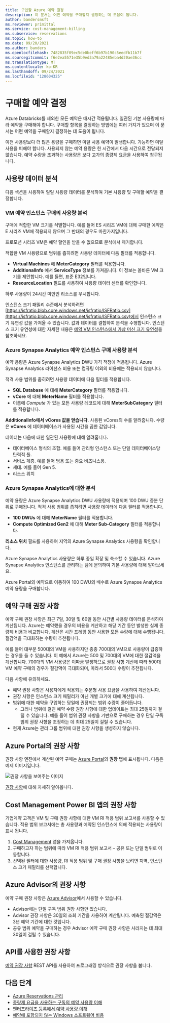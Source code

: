 ```yaml
---
title: 구입할 Azure 예약 결정
description: 이 문서는 어떤 예약을 구매할지 결정하는 데 도움이 됩니다.
author: bandersmsft
ms.reviewer: primittal
ms.service: cost-management-billing
ms.subservice: reservations
ms.topic: how-to
ms.date: 09/20/2021
ms.author: banders
ms.openlocfilehash: 7482835f09ec5de0beff6b97b190c5eedfb11b7f
ms.sourcegitcommit: f6e2ea5571e35b9ed3a79a22485eba4d20ae36cc
ms.translationtype: MT
ms.contentlocale: ko-KR
ms.lasthandoff: 09/24/2021
ms.locfileid: "128604325"
---
```

# <a name="determine-what-reservation-to-purchase"></a>구매할 예약 결정

Azure Databricks를 제외한 모든 예약은 매시간 적용됩니다. 일관된 기본 사용량에 따라 예약을 구매해야 합니다. 구매할 항목을 결정하는 방법에는 여러 가지가 있으며 이 문서는 어떤 예약을 구매할지 결정하는 데 도움이 됩니다.

이전 사용량보다 더 많은 용량을 구매하면 미달 사용 예약이 발생합니다. 가능하면 미달 사용을 피해야 합니다. 사용되지 않는 예약 용량은 한 시간에서 다음 시간으로 전달되지 않습니다. 예약 수량을 초과하는 사용량은 보다 고가의 종량제 요금을 사용하여 청구됩니다.

## <a name="analyze-usage-data"></a>사용량 데이터 분석

다음 섹션을 사용하여 일일 사용량 데이터를 분석하여 기본 사용량 및 구매할 예약을 결정합니다.

### <a name="analyze-usage-for-a-vm-reserved-instance-purchase"></a>VM 예약 인스턴스 구매의 사용량 분석

구매에 적합한 VM 크기를 식별합니다. 예를 들어 ES 시리즈 VM에 대해 구매한 예약은 E 시리즈 VM에 적용되지 않으며 그 반대의 경우도 마찬가지입니다.

프로모션 시리즈 VM은 예약 할인을 받을 수 없으므로 분석에서 제거합니다.

적합한 VM 사용량으로 범위를 좁히려면 사용량 데이터에 다음 필터를 적용합니다.

- **Virtual Machines** 에 **MeterCategory** 필터를 적용합니다.
- **AdditionalInfo** 에서 **ServiceType** 정보를 가져옵니다. 이 정보는 올바른 VM 크기를 제안합니다. 예를 들면, 표준 E32입니다.
- **ResourceLocation** 필드를 사용하여 사용량 데이터 센터를 확인합니다.

하루 사용량이 24시간 미만인 리소스를 무시합니다.

인스턴스 크기 패밀리 수준에서 분석하려면 [https://isfratio.blob.core.windows.net/isfratio/ISFRatio.csv](https://isfratio.blob.core.windows.net/isfratio/ISFRatio.csv)에서 인스턴스 크기 유연성 값을 가져올 수 있습니다. 값과 데이터를 결합하여 분석을 수행합니다. 인스턴스 크기 유연성에 대한 자세한 내용은 [예약 VM 인스턴스에서 가상 머신 크기 유연성](../../virtual-machines/reserved-vm-instance-size-flexibility.md)을 참조하세요.

### <a name="analyze-usage-for-an-azure-synapse-analytics-reserved-instance-purchase"></a>Azure Synapse Analytics 예약 인스턴스 구매 사용량 분석

예약 용량은 Azure Synapse Analytics DWU 가격 책정에 적용됩니다. Azure Synapse Analytics 라이선스 비용 또는 컴퓨팅 이외의 비용에는 적용되지 않습니다.

적격 사용 범위를 좁히려면 사용량 데이터에 다음 필터를 적용합니다.


- **SQL Database** 에 대해 **MeterCategory** 필터를 적용합니다.
- **vCore** 에 대해 **MeterName** 필터를 적용합니다.
- 이름에 _Compute_ 가 있는 모든 사용량 레코드에 대해 **MeterSubCategory** 필터를 적용합니다.

**AdditionalInfo에서** **vCores 값을 얻습니다.** 사용된 vCores의 수를 알려줍니다. 수량은 **vCores** 에 데이터베이스가 사용된 시간을 곱한 값입니다.

데이터는 다음에 대한 일관된 사용량에 대해 알려줍니다.

- 데이터베이스 형식의 조합. 예를 들어 관리형 인스턴스 또는 단일 데이터베이스당 탄력적 풀.
- 서비스 계층. 예를 들어 범용 또는 중요 비즈니스용.
- 세대. 예를 들어 Gen 5.
- 리소스 위치

### <a name="analysis-for-azure-synapse-analytics"></a>Azure Synapse Analytics에 대한 분석

예약 용량은 Azure Synapse Analytics DWU 사용량에 적용되며 100 DWU 증분 단위로 구매됩니다. 적격 사용 범위를 좁히려면 사용량 데이터에 다음 필터를 적용합니다.

- **100 DWUs** 에 대해 **MeterName** 필터를 적용합니다.
- **Compute Optimized Gen2** 에 대해 **Meter Sub-Category** 필터를 적용합니다.

**리소스 위치** 필드를 사용하여 지역의 Azure Synapse Analytics 사용량을 확인합니다.

Azure Synapse Analytics 사용량은 하루 종일 확장 및 축소할 수 있습니다. Azure Synapse Analytics 인스턴스를 관리하는 팀에 문의하여 기본 사용량에 대해 알아보세요.

Azure Portal의 예약으로 이동하여 100 DWU의 배수로 Azure Synapse Analytics 예약 용량을 구매합니다.

## <a name="reservation-purchase-recommendations"></a>예약 구매 권장 사항

예약 구매 권장 사항은 최근 7일, 30일 및 60일 동안 시간별 사용량 데이터를 분석하여 계산됩니다. Azure는 예약했을 경우의 비용을 계산하고 해당 기간 동안 발생한 실제 종량제 비용과 비교합니다. 계산은 시간 프레임 동안 사용한 모든 수량에 대해 수행됩니다. 절감액을 극대화하는 수량이 추천됩니다.

예를 들어 대부분 500대의 VM을 사용하지만 종종 700대의 VM으로 사용량이 급증하는 경우를 들 수 있습니다. 이 예에서 Azure는 500 및 700대의 VM에 대한 절감액을 계산합니다. 700대의 VM 사용량은 이따금 발생하므로 권장 사항 계산에 따라 500대 VM 예약 구매의 경우가 절감액이 극대화되며, 따라서 500대 수량이 추천됩니다.

다음 사항에 유의하세요.

- 예약 권장 사항은 사용자에게 적용되는 주문형 사용 요금을 사용하여 계산됩니다.
- 권장 사항은 인스턴스 크기 패밀리가 아닌 개별 크기에 대해 계산됩니다.
- 범위에 대한 예약을 구입하는 당일에 권장되는 범위 수량이 줄어듭니다.
    - 그러나 범위에 걸친 예약 수량 권장 사항에 대한 업데이트는 최대 25일까지 걸릴 수 있습니다. 예를 들어 범위 권장 사항을 기반으로 구매하는 경우 단일 구독 범위 권장 사항을 조정하는 데 최대 25일이 걸릴 수 있습니다.
- 현재 Azure는 관리 그룹 범위에 대한 권장 사항을 생성하지 않습니다.

## <a name="recommendations-in-the-azure-portal"></a>Azure Portal의 권장 사항

권장 사항 엔진에서 계산된 예약 구매는 [Azure Portal](https://portal.azure.com/#blade/Microsoft_Azure_Reservations/CreateBlade/referrer/docs)의 **권장** 탭에 표시됩니다. 다음은 예제 이미지입니다.

![권장 사항을 보여주는 이미지](./media/determine-reservation-purchase/select-product-ri.png)

[권장 사항](reserved-instance-purchase-recommendations.md#recommendations-in-the-azure-portal)에 대해 자세히 알아봅니다.

## <a name="recommendations-in-the-cost-management-power-bi-app"></a>Cost Management Power BI 앱의 권장 사항

기업계약 고객은 VM 및 구매 권장 사항에 대한 VM RI 적용 범위 보고서를 사용할 수 있습니다. 적용 범위 보고서에는 총 사용량과 예약된 인스턴스에 의해 적용되는 사용량이 표시 됩니다.

1. [Cost Management](https://appsource.microsoft.com/product/power-bi/costmanagement.azurecostmanagementapp) 앱을 가져옵니다.
2. 구매하고자 하는 범위에 따라 VM RI 적용 범위 보고서 – 공유 또는 단일 범위로 이동합니다.
3. 선택된 필터에 대한 사용량, RI 적용 범위 및 구매 권장 사항을 보려면 지역, 인스턴스 크기 패밀리를 선택합니다.

## <a name="recommendations-in-azure-advisor"></a>Azure Advisor의 권장 사항

예약 구매 권장 사항은 [Azure Advisor](https://portal.azure.com/#blade/Microsoft_Azure_Expert/AdvisorMenuBlade/overview)에서 사용할 수 있습니다.

- Advisor에는 단일 구독 범위 권장 사항만 있습니다.
- Advisor 권장 사항은 30일의 조회 기간을 사용하여 계산됩니다. 예측된 절감액은 3년 예약 기간에 대한 것입니다.
- 공유 범위 예약을 구매하는 경우 Advisor 예약 구매 권장 사항은 사라지는 데 최대 30일이 걸릴 수 있습니다.

## <a name="recommendations-using-apis"></a>API를 사용한 권장 사항

[예약 권장 사항](/rest/api/consumption/reservationrecommendations/list) REST API를 사용하여 프로그래밍 방식으로 권장 사항을 봅니다.

## <a name="next-steps"></a>다음 단계

- [Azure Reservations 관리](manage-reserved-vm-instance.md)
- [종량제 요금을 사용하는 구독의 예약 사용량 이해](understand-reserved-instance-usage.md)
- [엔터프라이즈 등록에서 예약 사용량 이해](understand-reserved-instance-usage-ea.md)
- [예약에 포함되지 않는 Windows 소프트웨어 비용](reserved-instance-windows-software-costs.md)